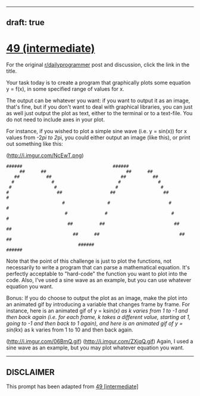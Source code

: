 ---
draft: true
----

# [49 (intermediate)](https://www.reddit.com/r/dailyprogrammer/comments/tb2h3/572012_challenge_49_intermediate/)

For the original [r/dailyprogrammer](https://www.reddit.com/r/dailyprogrammer/) post and discussion, click the link in the title.

Your task today is to create a program that graphically plots some equation y = f(x), in some specified range of values for x. 

The output can be whatever you want: if you want to output it as an image, that's fine, but if you don't want to deal with graphical libraries, you can just as well just output the plot as text, either to the terminal or to a text-file. You do not need to include axes in your plot.

For instance, if you wished to plot a simple sine wave (i.e. y = sin(x)) for x values from -2*pi to 2*pi, you could either output an image (like this), or print out something like this:

(http://i.imgur.com/NcEwT.png)

```
######                                  ######                           
     ##      ##                              ##      ##                         
   ##          ##                          ##          ##                       
  #              #                        #              #                      
 #                #                      #                #                     
#                  ##                  ##                  ##                  #
                     #                #                      #                # 
                      #              #                        #              #  
                       ##          ##                          ##          ##   
                         ##      ##                              ##      ##     
                           ######                                  ######
```
Note that the point of this challenge is just to plot the functions, not necessarily to write a program that can parse a mathematical equation. It's perfectly acceptable to "hard-code" the function you want to plot into the code. Also, I've used a sine wave as an example, but you can use whatever equation you want. 

Bonus: If you do choose to output the plot as an image, make the plot into an animated gif by introducing a variable that changes frame by frame. For instance, here is an animated gif of y = k*sin(x) as k varies from 1 to -1 and then back again (i.e. for each frame, k takes a different value, starting at 1, going to -1 and then back to 1 again), and here is an animated gif of y = sin(k*x) as k varies from 1 to 10 and then back again. 

(http://i.imgur.com/06BmQ.gif)
(http://i.imgur.com/ZXjqQ.gif)
Again, I used a sine wave as an example, but you may plot whatever equation you want. 


----
## **DISCLAIMER**
This prompt has been adapted from [49 [intermediate]](https://www.reddit.com/r/dailyprogrammer/comments/tb2h3/572012_challenge_49_intermediate/
)
